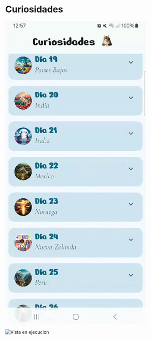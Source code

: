 # Curiosidades
![Vista previa](Captura%20de%20pantalla%202024-09-27%20005758.png)

![Vista en ejecucion](Video_Curiosidades.gif)